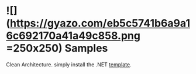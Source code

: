 # ![](https://gyazo.com/eb5c5741b6a9a16c692170a41a49c858.png =250x250) Samples

Clean Architecture. simply install the .NET [template](https://github.com/jasontaylordev/CleanArchitecture).
